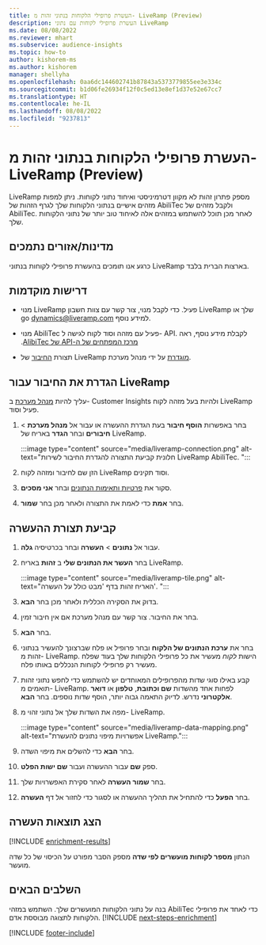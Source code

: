 ```yaml
---
title: העשרת פרופילי הלקוחות בנתוני זהות מ- LiveRamp‏ (Preview)
description: העשרת פרופילי לקוחות עם נתוני LiveRamp
ms.date: 08/08/2022
ms.reviewer: mhart
ms.subservice: audience-insights
ms.topic: how-to
author: kishorem-ms
ms.author: kishorem
manager: shellyha
ms.openlocfilehash: 0aa6dc144602741b87843a5373779855ee3e334c
ms.sourcegitcommit: b1d06fe26934f12f0c5ed13e8ef1d37e52e67cc7
ms.translationtype: HT
ms.contentlocale: he-IL
ms.lasthandoff: 08/08/2022
ms.locfileid: "9237813"
---
```

# <a name="enrich-customer-profiles-with-identity-data-from-liveramp-preview"></a>העשרת פרופילי הלקוחות בנתוני זהות מ- LiveRamp‏ (Preview)

LiveRamp מספק פתרון זהות לא מקוון דטרמיניסטי ואיחוד נתוני לקוחות. ניתן למפות מזהים אישיים בנתוני הלקוחות שלך לגרף הזהות של AbiliTec ולקבל מזהים של AbiliTec. לאחר מכן תוכל להשתמש במזהים אלה לאיחוד טוב יותר של נתוני הלקוחות שלך.

## <a name="supported-countriesregions"></a>מדינות/אזורים נתמכים

כרגע אנו תומכים בהעשרת פרופילי לקוחות בנתוני LiveRamp בארצות הברית בלבד.

## <a name="prerequisites"></a>דרישות מוקדמות

- מנוי LiveRamp פעיל. כדי לקבל מנוי, צור קשר עם צוות חשבון LiveRamp שלך או go [dynamics@liveramp.com](mailto:dynamics@liveramp.com) למידע נוסף.

- מנוי AbiliTec פעיל עם מזהה וסוד לקוח לגישה ל- API. לקבלת מידע נוסף, ראה ‏‫[מרכז המפתחים של ה-API של AlibiTec](https://developers.liveramp.com/abilitec-api/).

- תצורת [החיבור](connections.md) של LiveRamp [מוגדרת](#configure-the-connection-for-liveramp) על ידי מנהל מערכת.

## <a name="configure-the-connection-for-liveramp"></a>הגדרת את החיבור עבור LiveRamp

עליך להיות [מנהל מערכת](permissions.md#admin) ב- Customer Insights ולהיות בעל מזהה לקוח LiveRamp פעיל וסוד.

1. בחר באפשרות **הוסף חיבור** בעת הגדרת ההעשרה או עבור אל **מנהל מערכת** > **חיבורים** ובחר **הגדר** באריח של LiveRamp.

   :::image type="content" source="media/liveramp-connection.png" alt-text="חלונית קביעת התצורה להגדרת החיבור לשירות LiveRamp AbiliTec. ":::

1. הזן שם לחיבור ומזהה לקוח LiveRamp וסוד תקינים.

1. סקור את [פרטיות ותאימות הנתונים](connections.md#data-privacy-and-compliance) ובחר **אני מסכים**.

1. בחר **אמת** כדי לאמת את התצורה ולאחר מכן בחר **שמור**.

## <a name="configure-the-enrichment"></a>קביעת תצורת ההעשרה

1. עבור אל **נתונים** > **העשרה** ובחר בכרטיסיה **גלה**.

1. בחר **העשר את הנתונים שלי** ב **זהות** באריח LiveRamp.

   :::image type="content" source="media/liveramp-tile.png" alt-text="האריח זהות בדף 'מבט כולל על העשרה'. ":::

1. בדוק את הסקירה הכללית ולאחר מכן בחר **הבא**.

1. בחר את החיבור. צור קשר עם מנהל מערכת אם אין חיבור זמין.

1. בחר **הבא**.

1. בחר את **ערכת הנתונים של הלקוח** ובחר פרופיל או פלח שברצונך להעשיר בנתוני זהות מ- LiveRamp. הישות *לקוח* מעשיר את כל פרופילי הלקוחות שלך בעוד שפלח מעשיר רק פרופילי לקוחות הנכללים באותו פלח.

1. קבע באילו סוגי שדות מהפרופילים המאוחדים יש להשתמש כדי לחפש נתוני זהות תואמים מ- LiveRamp. לפחות אחד מהשדות **שם וכתובת**, **טלפון** או **דואר אלקטרוני** נדרש. לדיוק התאמה גבוה יותר, הוסף שדות נוספים. בחר **הבא**.

1. מפה את השדות שלך אל נתוני זהוי מ- LiveRamp.

   :::image type="content" source="media/liveramp-data-mapping.png" alt-text="אפשרויות מיפוי נתונים להעשרת LiveRamp.":::

1. בחר **הבא** כדי להשלים את מיפוי השדה.

1. ספק **שם** עבור ההעשרה ועבור **שם ישות הפלט**.

1. בחר **שמור העשרה** לאחר סקירת האפשרויות שלך.

1. בחר **הפעל** כדי להתחיל את תהליך ההעשרה או לסגור כדי לחזור אל דף **העשרה**.

## <a name="view-enrichment-results"></a>הצג תוצאות העשרה

[!INCLUDE [enrichment-results](includes/enrichment-results.md)]

הנתון **מספר לקוחות מועשרים לפי שדה** מספק הסבר מפורט על הכיסוי של כל שדה מועשר.

## <a name="next-steps"></a>‏‫השלבים הבאים‬

בנה על נתוני הלקוחות המועשרים שלך. השתמש במזהי AbiliTec כדי לאחד את פרופילי הלקוחות לתצוגה מבוססת אדם.
[!INCLUDE [next-steps-enrichment](includes/next-steps-enrichment.md)]

[!INCLUDE [footer-include](includes/footer-banner.md)]
